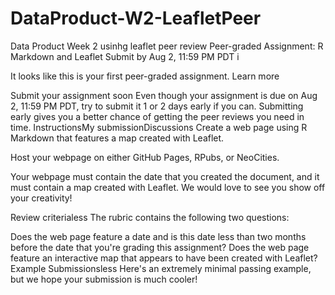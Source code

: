 # DataProduct-W2-LeafletPeer
Data Product Week 2 usinhg leaflet peer review
Peer-graded Assignment: R Markdown and Leaflet
Submit by Aug 2, 11:59 PM PDT
i
 
It looks like this is your first peer-graded assignment.  Learn more

Submit your assignment soon
Even though your assignment is due on Aug 2, 11:59 PM PDT, try to submit it 1 or 2 days early if you can. Submitting early gives you a better chance of getting the peer reviews you need in time.
InstructionsMy submissionDiscussions
Create a web page using R Markdown that features a map created with Leaflet.

Host your webpage on either GitHub Pages, RPubs, or NeoCities.

Your webpage must contain the date that you created the document, and it must contain a map created with Leaflet. We would love to see you show off your creativity!

Review criterialess 
The rubric contains the following two questions:

Does the web page feature a date and is this date less than two months before the date that you're grading this assignment?
Does the web page feature an interactive map that appears to have been created with Leaflet?
Example Submissionsless 
Here's an extremely minimal passing example, but we hope your submission is much cooler!
